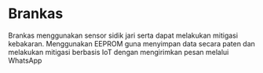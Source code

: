 # Brankas
Brankas menggunakan sensor sidik jari serta dapat melakukan mitigasi kebakaran. Menggunakan EEPROM guna menyimpan data secara paten dan melakukan mitigasi berbasis IoT dengan mengirimkan pesan melalui WhatsApp
